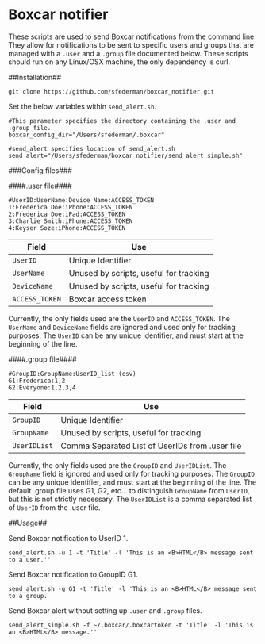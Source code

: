 # Boxcar notifier

These scripts are used to send <a href=http://boxcar.io>Boxcar</a> notifications from the command line. They allow for notifications to be sent to specific
users and groups that are managed with a ```.user``` and a ```.group``` file documented below. These scripts should run on any
Linux/OSX machine, the only dependency is curl.


##Installation##

```git clone https://github.com/sfederman/boxcar_notifier.git```

Set the below variables within ```send_alert.sh```.

```
#This parameter specifies the directory containing the .user and .group file.
boxcar_config_dir="/Users/sfederman/.boxcar"

#send_alert specifies location of send_alert.sh
send_alert="/Users/sfederman/boxcar_notifier/send_alert_simple.sh"
```
###Config files###

####.user file####

```
#UserID:UserName:Device Name:ACCESS_TOKEN
1:Frederica Doe:iPhone:ACCESS_TOKEN
2:Frederica Doe:iPad:ACCESS_TOKEN
3:Charlie Smith:iPhone:ACCESS_TOKEN
4:Keyser Soze:iPhone:ACCESS_TOKEN
```

Field | Use|
----- | ---
```UserID```|Unique Identifier
```UserName```|Unused by scripts, useful for tracking
```DeviceName```|Unused by scripts, useful for tracking
```ACCESS_TOKEN```|Boxcar access token

Currently, the only fields used are the ```UserID``` and ```ACCESS_TOKEN```. The ```UserName``` and
```DeviceName``` fields are ignored and used only for tracking purposes.
The ```UserID``` can be any unique identifier, and must start at the beginning of the line.

####.group file####

```
#GroupID:GroupName:UserID_list (csv)
G1:Frederica:1,2
G2:Everyone:1,2,3,4
```

Field | Use|
----- | ---
```GroupID```|Unique Identifier
```GroupName```|Unused by scripts, useful for tracking
```UserIDList```|Comma Separated List of UserIDs from .user file

Currently, the only fields used are the ```GroupID``` and ```UserIDList```. The ```GroupName``` field is
ignored and used only for tracking purposes. The ```GroupID``` can be any unique identifier, and must
start at the beginning of the line. The default .group file uses G1, G2, etc... to distinguish ```GroupName```
from ```UserID```, but this is not strictly necessary. The ```UserIDList``` is a comma
separated list of ```UserID``` from the .user file.

##Usage##


Send Boxcar notification to UserID 1.
```
send_alert.sh -u 1 -t 'Title' -l 'This is an <B>HTML</B> message sent to a user.''
```
Send Boxcar notification to GroupID G1.
```
send_alert.sh -g G1 -t 'Title' -l 'This is an <B>HTML</B> message sent to a group.
```

Send Boxcar alert without setting up ```.user``` and ```.group``` files.

```
send_alert_simple.sh -f ~/.boxcar/.boxcartoken -t 'Title' -l 'This is an <B>HTML</B> message.''
```
